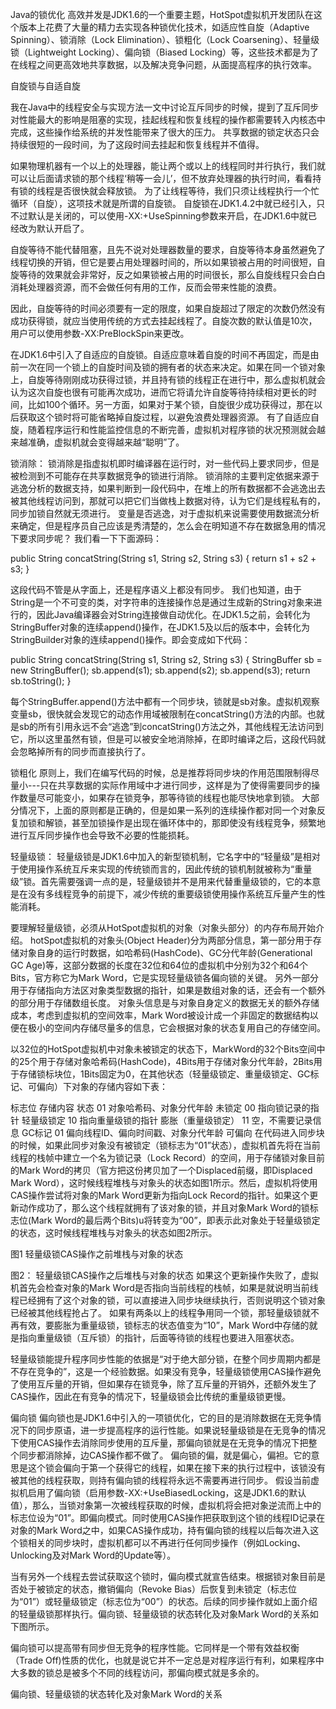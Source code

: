 Java的锁优化
高效并发是JDK1.6的一个重要主题，HotSpot虚拟机开发团队在这个版本上花费了大量的精力去实现各种锁优化技术，如适应性自旋（Adaptive Spinning）、锁消除（Lock Elimination）、锁粗化（Lock Coarsening）、轻量级锁（Lightweight Locking）、偏向锁（Biased Locking）等，这些技术都是为了在线程之间更高效地共享数据，以及解决竞争问题，从面提高程序的执行效率。

自旋锁与自适自旋

我在Java中的线程安全与实现方法一文中讨论互斥同步的时候，提到了互斥同步对性能最大的影响是阻塞的实现，挂起线程和恢复线程的操作都需要转入内核态中完成，这些操作给系统的并发性能带来了很大的压力。
共享数据的锁定状态只会持续很短的一段时间，为了这段时间去挂起和恢复线程并不值得。

如果物理机器有一个以上的处理器，能让两个或以上的线程同时并行执行，我们就可以让后面请求锁的那个线程‘稍等一会儿’，但不放弃处理器的执行时间，看看持有锁的线程是否很快就会释放锁。
为了让线程等待，我们只须让线程执行一个忙循环（自旋），这项技术就是所谓的自旋锁。
自旋锁在JDK1.4.2中就已经引入，只不过默认是关闭的，可以使用-XX:+UseSpinning参数来开启，在JDK1.6中就已经改为默认开启了。

自旋等待不能代替阻塞，且先不说对处理器数量的要求，自旋等待本身虽然避免了线程切换的开销，但它是要占用处理器时间的，所以如果锁被占用的时间很短，自旋等待的效果就会非常好，反之如果锁被占用的时间很长，那么自旋线程只会白白消耗处理器资源，而不会做任何有用的工作，反而会带来性能的浪费。

因此，自旋等待的时间必须要有一定的限度，如果自旋超过了限定的次数仍然没有成功获得锁，就应当使用传统的方式去挂起线程了。自旋次数的默认值是10次，用户可以使用参数-XX:PreBlockSpin来更改。



在JDK1.6中引入了自适应的自旋锁。自适应意味着自旋的时间不再固定，而是由前一次在同一个锁上的自旋时间及锁的拥有者的状态来决定。如果在同一个锁对象上，自旋等待刚刚成功获得过锁，并且持有锁的线程正在进行中，那么虚拟机就会认为这次自旋也很有可能再次成功，进而它将请允许自旋等待持续相对更长的时间，比如100个循环。另一方面，如果对于某个锁，自旋很少成功获得过，那在以后获取这个锁时将可能省略掉自旋过程，以避免浪费处理器资源。
有了自适应自旋，随着程序运行和性能监控信息的不断完善，虚拟机对程序锁的状况预测就会越来越准确，虚拟机就会变得越来越“聪明”了。

锁消除：
锁消除是指虚拟机即时编译器在运行时，对一些代码上要求同步，但是被检测到不可能存在共享数据竞争的锁进行消除。
锁消除的主要判定依据来源于逃逸分析的数据支持，如果判断到一段代码中，在堆上的所有数据都不会逃逸出去被其他线程访问到，那就可以把它们当做栈上数据对待，认为它们是线程私有的，同步加锁自然就无须进行。
变量是否逃逸，对于虚拟机来说需要使用数据流分析来确定，但是程序员自己应该是秀清楚的，怎么会在明知道不存在数据急用的情况下要求同步呢？
我们看一下下面源码：

public String concatString(String s1, String s2, String s3) {
  return s1 + s2 + s3;
}

这段代码不管是从字面上，还是程序语义上都没有同步。
我们也知道，由于String是一个不可变的类，对字符串的连接操作总是通过生成新的String对象来进行的，因此Java编译器会对String连接做自动优化。在JDK1.5之前，会转化为StringBuffer对象的连续append()操作，在JDK1.5及以后的版本中，会转化为StringBuilder对象的连续append()操作。即会变成如下代码：

public String concatString(String s1, String s2, String s3) {
  StringBuffer sb = new StringBuffer();
  sb.append(s1);
  sb.append(s2);
  sb.append(s3);
  return sb.toString();
}

每个StringBuffer.append()方法中都有一个同步块，锁就是sb对象。虚拟机观察变量sb，很快就会发现它的动态作用域被限制在concatString()方法的内部。也就是sb的所有引用永远不会“逃逸”到concatString()方法之外，其他线程无法访问到它，所以这里虽然有锁，但是可以被安全地消除掉，在即时编译之后，这段代码就会忽略掉所有的同步而直接执行了。

锁粗化
原则上，我们在编写代码的时候，总是推荐将同步块的作用范围限制得尽量小---只在共享数据的实际作用域中才进行同步，这样是为了使得需要同步的操作数量尽可能变小，如果存在锁竞争，那等待锁的线程也能尽快地拿到锁。
大部分情况下，上面的原则都是正确的，但是如果一系列的连续操作都对同一个对象反复加锁和解锁，甚至加锁操作是出现在循环体中的，那即使没有线程竞争，频繁地进行互斥同步操作也会导致不必要的性能损耗。

轻量级锁：
轻量级锁是JDK1.6中加入的新型锁机制，它名字中的“轻量级”是相对于使用操作系统互斥来实现的传统锁而言的，因此传统的锁机制就被称为“重量级”锁。首先需要强调一点的是，轻量级锁并不是用来代替重量级锁的，它的本意是在没有多线程竞争的前提下，减少传统的重要级锁使用操作系统互斥量产生的性能消耗。

要理解轻量级锁，必须从HotSpot虚拟机的对象（对象头部分）的内存布局开始介绍。
hotSpot虚拟机的对象头(Object Header)分为两部分信息，第一部分用于存储对象自身的运行时数据，如哈希码(HashCode)、GC分代年龄(Generational GC Age)等，这部分数据的长度在32位和64位的虚拟机中分别为32个和64个Bits，官方称它为Mark Word，它是实现轻量级锁各偏向锁的关键。
另外一部分用于存储指向方法区对象类型数据的指针，如果是数组对象的话，还会有一个额外的部分用于存储数组长度。
对象头信息是与对象自身定义的数据无关的额外存储成本，考虑到虚拟机的空间效率，Mark Word被设计成一个非固定的数据结构以便在极小的空间内存储尽量多的信息，它会根据对象的状态复用自己的存储空间。

以32位的HotSpot虚拟机中对象未被锁定的状态下，MarkWord的32个Bits空间中的25个用于存储对象哈希码(HashCode)，4Bits用于存储对象分代年龄，2Bits用于存储锁标块位，1Bits固定为0，在其他状态（轻量级锁定、重量级锁定、GC标记、可偏向）下对象的存储内容如下表：

标志位	存储内容	状态
01	对象哈希码、对象分代年龄	未锁定
00	指向锁记录的指针	轻量级锁定
10	指向重量级锁的指针	膨胀（重量级锁定）
11	空，不需要记录信息	GC标记
01	偏向线程ID、偏向时间戳、对象分代年龄	可偏向
在代码进入同步块的时候，如果此同步对象没有被锁定（锁标志为“01”状态），虚拟机首先将在当前线程的栈帧中建立一个名为锁记录（Lock Record）的空间，用于存储锁对象目前的Mark Word的拷贝（官方把这份拷贝加了一个Displaced前缀，即Displaced Mark Word），这时候线程堆栈与对象头的状态如图1所示。然后，虚拟机将使用CAS操作尝试将对象的Mark Word更新为指向Lock Record的指针。如果这个更新动作成功了，那么这个线程就拥有了该对象的锁，并且对象Mark Word的锁标志位(Mark Word的最后两个Bits)u将转变为“00”，即表示此对象处于轻量级锁定的状态，这时候线程堆栈与对象头的状态如图2所示。

图1 轻量级锁CAS操作之前堆栈与对象的状态

图2： 轻量级锁CAS操作之后堆栈与对象的状态
如果这个更新操作失败了，虚拟机首先会检查对象的Mark Word是否指向当前线程的栈帧，如果是就说明当前线程已经拥有了这个对象的锁，可以直接进入同步块继续执行，否则说明这个锁对象已经被其他线程抢占了。
如果有两条以上的线程争用同一个锁，那轻量级锁就不再有效，要膨胀为重量级锁，锁标志的状态值变为“10”，Mark Word中存储的就是指向重量级锁（互斥锁）的指针，后面等待锁的线程也要进入阻塞状态。

轻量级锁能提升程序同步性能的依据是“对于绝大部分锁，在整个同步周期内都是不存在竞争的”，这是一个经验数据。如果没有竞争，轻量级锁使用CAS操作避免了使用互斥量的开销，但如果存在锁竞争，除了互斥量的开销外，还额外发生了CAS操作，因此在有竞争的情况下，轻量级锁会比传统的重量级锁更慢。

偏向锁
偏向锁也是JDK1.6中引入的一项锁优化，它的目的是消除数据在无竞争情况下的同步原语，进一步提高程序的运行性能。如果说轻量级锁是在无竞争的情况下使用CAS操作去消除同步使用的互斥量，那偏向锁就是在无竞争的情况下把整个同步都消除掉，边CAS操作都不做了。
偏向锁的偏，就是偏心，偏袒。它的意思是这个锁会偏向于第一个获得它的线程，如果在接下来的执行过程中，该锁没有被其他的线程获取，则持有偏向锁的线程将永远不需要再进行同步。
假设当前虚拟机启用了偏向锁（启用参数-XX:+UseBiasedLocking，这是JDK1.6的默认值），那么，当锁对象第一次被线程获取的时候，虚拟机将会把对象逆流而上中的标志位设为“01”。即偏向模式。同时使用CAS操作把获取到这个锁的线程ID记录在对象的Mark Word之中，如果CAS操作成功，持有偏向锁的线程以后每次进入这个锁相关的同步块时，虚拟机都可以不再进行任何同步操作（例如Locking、Unlocking及对Mark Word的Update等）。

当有另外一个线程去尝试获取这个锁时，偏向模式就宣告结束。根据锁对象目前是否处于被锁定的状态，撤销偏向（Revoke Bias）后恢复到未锁定（标志位为“01”）或轻量级锁定（标志位为“00”）的状态。后续的同步操作就如上面介绍的轻量级锁那样执行。偏向锁、轻量级锁的状态转化及对象Mark Word的关系如下图所示。

偏向锁可以提高带有同步但无竞争的程序性能。它同样是一个带有效益权衡（Trade Off)性质的优化，也就是说它并不一定总是对程序运行有利，如果程序中大多数的锁总是被多个不同的线程访问，那偏向模式就是多余的。


偏向锁、轻量级锁的状态转化及对象Mark Word的关系
